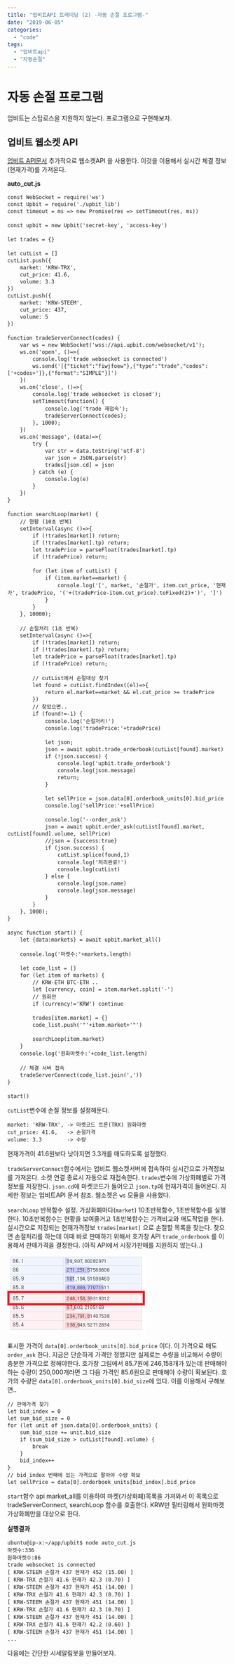 ```yaml
---
title: "업비트API 트레이딩 (2) -자동 손절 프로그램-"
date: "2019-06-05"
categories: 
  - "code"
tags: 
  - "업비트api"
  - "자동손절"
---
```


# 자동 손절 프로그램

업비트는 스탑로스을 지원하지 않는다. 프로그램으로 구현해보자.

## 업비트 웹소켓 API

[업비트 API문서](https://docs.upbit.com/docs/upbit-quotation-websocket) 추가적으로 웹소켓API 을 사용한다. 이것을 이용해서 실시간 체결 정보(현재가격)를 가져온다.

**auto\_cut.js**

```
const WebSocket = require('ws')
const Upbit = require('./upbit_lib')
const timeout = ms => new Promise(res => setTimeout(res, ms))

const upbit = new Upbit('secret-key', 'access-key')

let trades = {}

let cutList = []
cutList.push({
    market: 'KRW-TRX',
    cut_price: 41.6,
    volume: 3.3
})
cutList.push({
    market: 'KRW-STEEM',
    cut_price: 437,
    volume: 5
})

function tradeServerConnect(codes) {
    var ws = new WebSocket('wss://api.upbit.com/websocket/v1');
    ws.on('open', ()=>{
        console.log('trade websocket is connected')
        ws.send('[{"ticket":"fiwjfoew"},{"type":"trade","codes":['+codes+']},{"format":"SIMPLE"}]')
    })  
    ws.on('close', ()=>{
        console.log('trade websocket is closed');
        setTimeout(function() {
            console.log('trade 재접속');
            tradeServerConnect(codes);
        }, 1000);
    })  
    ws.on('message', (data)=>{
        try {
            var str = data.toString('utf-8')
            var json = JSON.parse(str)
            trades[json.cd] = json
        } catch (e) {
            console.log(e)
        }
    })
}

function searchLoop(market) {
    // 현황 (10초 반복)
    setInterval(async ()=>{
        if (!trades[market]) return;
        if (!trades[market].tp) return;
        let tradePrice = parseFloat(trades[market].tp)
        if (!tradePrice) return;

        for (let item of cutList) {
            if (item.market==market) {
                console.log('[', market, '손절가', item.cut_price, '현재가', tradePrice, '('+(tradePrice-item.cut_price).toFixed(2)+')', ']')
            }
        }
    }, 10000);

    // 손절처리 (1초 반복)
    setInterval(async ()=>{
        if (!trades[market]) return;
        if (!trades[market].tp) return;
        let tradePrice = parseFloat(trades[market].tp)
        if (!tradePrice) return;

        // cutList에서 손절대상 찾기
        let found = cutList.findIndex((el)=>{
            return el.market==market && el.cut_price >= tradePrice
        })
        // 찾았으면..
        if (found!=-1) {
            console.log('손절처리!')
            console.log('tradePrice:'+tradePrice)

            let json;
            json = await upbit.trade_orderbook(cutList[found].market)
            if (!json.success) {
                console.log('upbit.trade_orderbook')
                console.log(json.message)
                return;
            }

            let sellPrice = json.data[0].orderbook_units[0].bid_price
            console.log('sellPrice:'+sellPrice)

            console.log('--order_ask')
            json = await upbit.order_ask(cutList[found].market, cutList[found].volume, sellPrice)
            //json = {success:true}
            if (json.success) {
                cutList.splice(found,1)
                console.log('처리완료!')
                console.log(cutList)
            } else {
                console.log(json.name)
                console.log(json.message)
            }
        }
    }, 1000);
}

async function start() {
    let {data:markets} = await upbit.market_all()

    console.log('마켓수:'+markets.length)

    let code_list = []
    for (let item of markets) {
        // KRW-ETH BTC-ETH ..
        let [currency, coin] = item.market.split('-')
        // 원화만
        if (currency!='KRW') continue

        trades[item.market] = {}
        code_list.push('"'+item.market+'"')

        searchLoop(item.market)
    }
    console.log('원화마켓수:'+code_list.length)

    // 체결 서버 접속
    tradeServerConnect(code_list.join(','))
}

start()
```

`cutList`변수에 손절 정보를 설정해둔다.

```
market: 'KRW-TRX', -> 마켓코드 트론(TRX) 원화마켓
cut_price: 41.6,   -> 손절가격
volume: 3.3        -> 수량
```

현재가격이 41.6원보다 낮아지면 3.3개를 매도하도록 설정했다.

`tradeServerConnect`함수에서는 업비트 웹소켓서버에 접속하여 실시간으로 가격정보를 가져온다. 소켓 연결 종료시 자동으로 재접속한다. `trades`변수에 가상화폐별로 가격정보를 저장한다. `json.cd`에 마켓코드가 들어오고 `json.tp`에 현재가격이 들어온다. 자세한 정보는 업비트API 문서 참조. 웹소켓은 `ws` 모듈을 사용했다.

`searchLoop` 반복함수 설정. 가상화폐마다(`market`) 10초반복함수, 1초반복함수를 실행한다. 10초반복함수는 현황을 보여줄거고 1초반복함수는 가격비교와 매도작업을 한다. 실시간으로 저장되는 현재가격정보 `trades[market]` 으로 손절할 목록을 찾는다. 찾으면 손절처리를 하는데 이때 바로 판매하기 위해서 호가창 API `trade_orderbook` 를 이용해서 판매가격을 결정한다. (아직 API에서 시장가판매를 지원하지 않는다..)

[![](images/orderbooks.png)](http://note.heyo.me/wp-content/uploads/2019/06/orderbooks.png)

표시한 가격이 `data[0].orderbook_units[0].bid_price` 이다. 이 가격으로 매도 `order_ask` 한다. 지금은 단순하게 가격만 정했지만 실제로는 수량을 비교해서 수량이 충분한 가격으로 정해야한다. 호가창 그림에서 85.7원에 246,158개가 있는데 판매해야하는 수량이 250,000개라면 그 다음 가격인 85.6원으로 판매해야 수량이 확보된다. 호가의 수량은 `data[0].orderbook_units[0].bid_size`에 있다. 이를 이용해서 구해보면..

```
// 판매가격 찾기
let bid_index = 0
let sum_bid_size = 0
for (let unit of json.data[0].orderbook_units) {
    sum_bid_size += unit.bid_size
    if (sum_bid_size > cutList[found].volume) {
        break
    }
    bid_index++
}
// bid_index 번째에 있는 가격으로 팔아야 수량 확보
let sellPrice = data[0].orderbook_units[bid_index].bid_price
```

`start`함수 api market\_all를 이용하여 마켓(가상화폐)목록을 가져와서 이 목록으로 tradeServerConnect, searchLoop 함수를 호출한다. KRW만 필터링해서 원화마켓 가상화폐만을 대상으로 한다.

**실행결과**

```
ubuntu@ip-x:~/app/upbit$ node auto_cut.js
마켓수:336
원화마켓수:86
trade websocket is connected
[ KRW-STEEM 손절가 437 현재가 452 (15.00) ]
[ KRW-TRX 손절가 41.6 현재가 42.3 (0.70) ]
[ KRW-STEEM 손절가 437 현재가 451 (14.00) ]
[ KRW-TRX 손절가 41.6 현재가 42.3 (0.70) ]
[ KRW-STEEM 손절가 437 현재가 451 (14.00) ]
[ KRW-TRX 손절가 41.6 현재가 42.3 (0.70) ]
[ KRW-STEEM 손절가 437 현재가 451 (14.00) ]
[ KRW-TRX 손절가 41.6 현재가 42.2 (0.60) ]
[ KRW-STEEM 손절가 437 현재가 451 (14.00) ]
...
```

다음에는 간단한 시세알림봇을 만들어보자.
